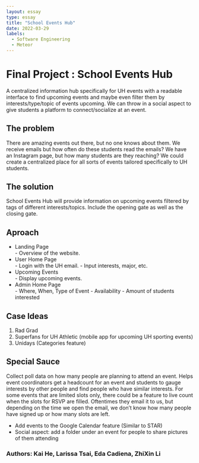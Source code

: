 ```yaml
---
layout: essay
type: essay
title: "School Events Hub"
date: 2022-03-29
labels:
  - Software Engineering
  - Meteor
---
```


# Final Project : School Events Hub

A centralized information hub specifically for UH events with a readable interface to find upcoming events and maybe even filter them by interests/type/topic of events upcoming. We can throw in a social aspect to give students a platform to connect/socialize at an event.

## The problem
There are amazing events out there, but no one knows about them. We receive emails but how often do these students read the emails? We have an Instagram page, but how many students are they reaching? We could create a centralized place for all sorts of events tailored specifically to UH students.

## The solution
School Events Hub will provide information on upcoming events filtered by tags of different interests/topics. Include the opening gate as well as the closing gate. 

## Aproach
<ul>
  <li>Landing Page</li>
    - Overview of the website.
  <li>User Home Page</li>
    - Login with the UH email.
    - Input interests, major, etc.
  <li>Upcoming Events</li>
    - Display upcoming events.
  <li>Admin Home Page</li>
    - Where, When, Type of Event
    - Availability
    - Amount of students interested
</ul>

## Case Ideas
<ol>
  <li>Rad Grad</li>
  <li>Superfans for UH Athletic (mobile app for upcoming UH sporting events)</li>
  <li>Unidays (Categories feature)</li>
</ol>

## Special Sauce
Collect poll data on how many people are planning to attend an event. Helps event coordinators get a headcount for an event and students to gauge interests by other people and find people who have similar interests. For some events that are limited slots only, there could be a feature to live count when the slots for RSVP are filled. Oftentimes they email it to us, but depending on the time we open the email, we don’t know how many people have signed up or how many slots are left. 
<ul>
  <li>Add events to the Google Calendar feature (Similar to STAR)</li>
  <li>Social aspect: add a folder under an event for people to share pictures of them attending</li>
</ul>

### Authors: Kai He, Larissa Tsai, Eda Cadiena, ZhiXin Li
